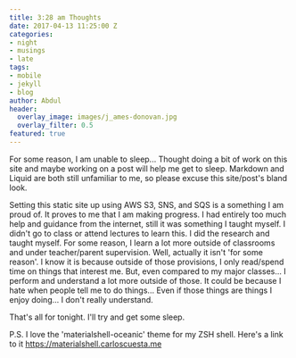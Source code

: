 ```yaml
---
title: 3:28 am Thoughts
date: 2017-04-13 11:25:00 Z
categories:
- night
- musings
- late
tags:
- mobile
- jekyll
- blog
author: Abdul
header:
  overlay_image: images/j_ames-donovan.jpg
  overlay_filter: 0.5
featured: true
---
```


For some reason, I am unable to sleep... Thought doing a bit of work on this site and maybe working on a post will help me get to sleep. Markdown and Liquid are both still unfamiliar to me, so please excuse this site/post's bland look.

Setting this static site up using AWS S3, SNS, and SQS is a something I am proud of. It proves to me that I am making progress. I had entirely too much help and guidance from the internet, still it was something I taught myself. I didn't go to class or attend lectures to learn this. I did the research and taught myself. For some reason, I learn a lot more outside of classrooms and under teacher/parent supervision. Well, actually it isn't 'for some reason'. I know it is because outside of those provisions, I only read/spend time on things that interest me. But, even compared to my major classes... I perform and understand a lot more outside of those. It could be because I hate when people tell me to do things... Even if those things are things I enjoy doing... I don't really understand.

That's all for tonight. I'll try and get some sleep.

P.S. I love the 'materialshell-oceanic' theme for my ZSH shell. Here's a link to it https://materialshell.carloscuesta.me

